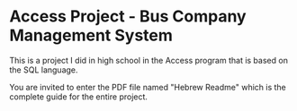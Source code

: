 # Access Project - Bus Company Management System

This is a project I did in high school in the Access program that is based on the SQL language.

You are invited to enter the PDF file named "Hebrew Readme" which is the complete guide for the entire project.
